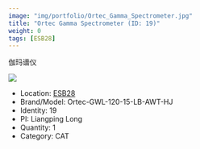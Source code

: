 ```yaml
---
image: "img/portfolio/Ortec_Gamma_Spectrometer.jpg"
title: "Ortec Gamma Spectrometer (ID: 19)"
weight: 0
tags: [ESB28]
---
```


伽玛谱仪

<!--more-->

![](../../img/portfolio/Ortec_Gamma_Spectrometer.jpg)

- Location: [ESB28](../../tags/esb28)
- Brand/Model: Ortec-GWL-120-15-LB-AWT-HJ
- Identity: 19
- PI: Liangping Long
- Quantity: 1
- Category: CAT






